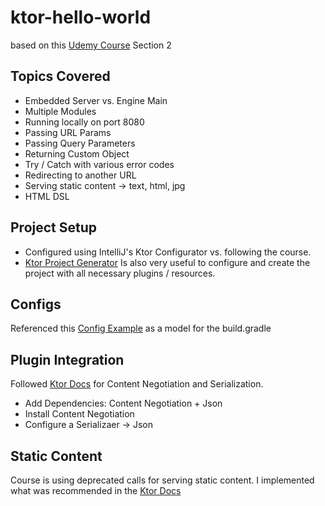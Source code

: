 # ktor-hello-world

based on this [Udemy Course](https://www.udemy.com/course/build-modern-android-app-with-rest-api-and-ktor-server/) Section 2


## Topics Covered
- Embedded Server vs. Engine Main
- Multiple Modules
- Running locally on port 8080 
- Passing URL Params 
- Passing Query Parameters
- Returning Custom Object
- Try / Catch with various error codes
- Redirecting to another URL
- Serving static content -> text, html, jpg
- HTML DSL 


## Project Setup
- Configured using IntelliJ's Ktor Configurator vs. following the course.
- [Ktor Project Generator](https://start.ktor.io/#/settings?name=ktor-sample&website=example.com&artifact=com.example.ktor-sample&kotlinVersion=1.9.20&ktorVersion=2.3.5&buildSystem=GRADLE_KTS&engine=NETTY&configurationIn=CODE&addSampleCode=true&plugins=) Is also very useful to configure and create the project with all necessary plugins / resources. 


## Configs
Referenced this [Config Example](https://github.com/ktorio/ktor-documentation/blob/2.3.5/codeSnippets/snippets/json-kotlinx/build.gradle.kts) as a model for the build.gradle


## Plugin Integration 
Followed [Ktor Docs](https://ktor.io/docs/serialization.html) for Content Negotiation and Serialization.
- Add Dependencies: Content Negotiation + Json
- Install Content Negotiation
- Configure a Serializaer -> Json 


## Static Content 
Course is using deprecated calls for serving static content. I implemented what was recommended in the [Ktor Docs](https://ktor.io/docs/serving-static-content.html#folders)


